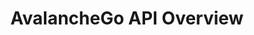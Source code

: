 ---
id: avalanchego-api
title: AvalancheGo API Overview
tags:
  - P-Chain
  - C-Chain
  - X-Chain
  - Subnet-EVM
description: AvalancheGo is the node implementation for the Avalanche network - a blockchain platform with high throughput and blazing fast transactions. This page is overview of the APIs associated with AvalancheGo. 
---